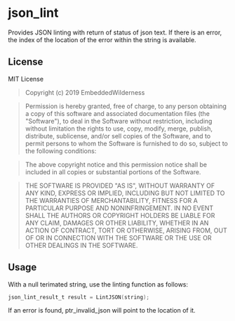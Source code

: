 # json_lint
Provides JSON linting with return of status of json text. If there is an error, the index of the location of the error within the string is available.

## License
MIT License

>Copyright (c) 2019 EmbeddedWilderness

>Permission is hereby granted, free of charge, to any person obtaining a copy
>of this software and associated documentation files (the "Software"), to deal
>in the Software without restriction, including without limitation the rights
>to use, copy, modify, merge, publish, distribute, sublicense, and/or sell
>copies of the Software, and to permit persons to whom the Software is
>furnished to do so, subject to the following conditions:

>The above copyright notice and this permission notice shall be included in
>all copies or substantial portions of the Software.

>THE SOFTWARE IS PROVIDED "AS IS", WITHOUT WARRANTY OF ANY KIND, EXPRESS OR
>IMPLIED, INCLUDING BUT NOT LIMITED TO THE WARRANTIES OF MERCHANTABILITY,
>FITNESS FOR A PARTICULAR PURPOSE AND NONINFRINGEMENT. IN NO EVENT SHALL THE
>AUTHORS OR COPYRIGHT HOLDERS BE LIABLE FOR ANY CLAIM, DAMAGES OR OTHER
>LIABILITY, WHETHER IN AN ACTION OF CONTRACT, TORT OR OTHERWISE, ARISING FROM,
>OUT OF OR IN CONNECTION WITH THE SOFTWARE OR THE USE OR OTHER DEALINGS IN
>THE SOFTWARE.

## Usage
With a null terimated string, use the linting function as follows:
```c
json_lint_result_t result = LintJSON(string);
```
If an error is found, ptr_invalid_json will point to the location of it.
